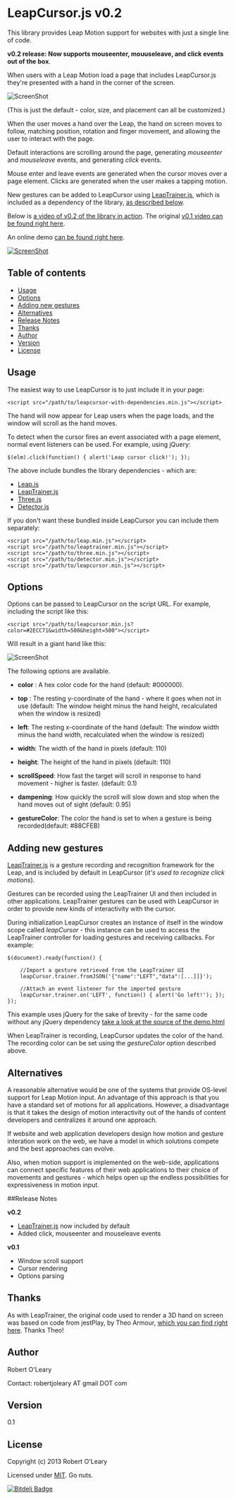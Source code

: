 # LeapCursor.js v0.2

This library provides Leap Motion support for websites with just a single line of code.  

**v0.2 release: Now supports mouseenter, mouuseleave, and click events out of the box**.  


When users with a Leap Motion load a page that includes LeapCursor.js they're presented with a hand in the corner of the screen.  

![ScreenShot](./resources/hand.png)

(This is just the default - color, size, and placement can all be customized.)

When the user moves a hand over the Leap, the hand on screen moves to follow, matching position, rotation and finger movement, and allowing the user to interact with the page.  

Default interactions are scrolling around the page, generating *mouseenter* and *mouseleave* events, and generating *click* events. 

Mouse enter and leave events are generated when the cursor moves over a page element. Clicks are generated when the user makes a tapping motion.

New gestures can be added to LeapCursor using [LeapTrainer.js](https://github.com/roboleary/LeapTrainer.js), which is included as a dependency of the library, [as described below](#leaptrainer-integration).

Below is [a video of v0.2 of the library in action](http://youtu.be/urjzNBUYC8Q).  The original [v0.1 video can be found right here](http://youtu.be/trZy-A8Y1-k). 

An online demo [can be found right here](https://rawgithub.com/roboleary/LeapCursor.js/master/demo.html).

[![ScreenShot](./resources/video-splash.png)](http://youtu.be/urjzNBUYC8Q)

## Table of contents

* [Usage](#usage)
* [Options](#options)
* [Adding new gestures](#adding-new-gestures)
* [Alternatives](#alternatives)
* [Release Notes](#release-notes)
* [Thanks](#thanks)
* [Author](#author)
* [Version](#version)
* [License](#license)


## Usage

The easiest way to use LeapCursor is to just include it in your page:

	<script src="/path/to/leapcursor-with-dependencies.min.js"></script>

The hand will now appear for Leap users when the page loads, and the window will scroll as the hand moves.

To detect when the cursor fires an event associated with a page element, normal event listeners can be used.  For example, using jQuery:

	$(elm).click(function() { alert('Leap cursor click!'); });


The above include bundles the library dependencies - which are:

* [Leap.js](http://js.leapmotion.com/)
* [LeapTrainer.js](https://github.com/roboleary/LeapTrainer.js)
* [Three.js](http://threejs.org/)
* [Detector.js](https://github.com/mrdoob/three.js/blob/master/examples/js/Detector.js)

If you don't want these bundled inside LeapCursor you can include them separately:

	<script src="/path/to/leap.min.js"></script>
	<script src="/path/to/leaptrainer.min.js"></script>
	<script src="/path/to/three.min.js"></script>
	<script src="/path/to/detector.min.js"></script>
	<script src="/path/to/leapcursor.min.js"></script>


## Options

Options can be passed to LeapCursor on the script URL.  For example, including the script like this:

	<script src="/path/to/leapcursor.min.js?color=#2ECC71&width=500&height=500"></script>

Will result in a giant hand like this:

![ScreenShot](./resources/options-hand.png)


The following options are available. 


* **color** : A hex color code for the hand (default: #000000).

* **top** : The resting y-coordinate of the hand - where it goes when not in use  (default: The window height minus the hand height, recalculated when the window is resized) 

* **left**: The resting x-coordinate of the hand (default: The window width minus the hand width, recalculated when the window is resized)

* **width**: The width of the hand in pixels (default: 110)

* **height**: The height of the hand in pixels (default: 110)

* **scrollSpeed**: How fast the target will scroll in response to hand movement - higher is faster. (default: 0.1)
 
* **dampening**: How quickly the scroll will slow down and stop when the hand moves out of sight (default: 0.95)

* **gestureColor**: The color the hand is set to when a gesture is being recorded(default: #88CFEB)



## Adding new gestures

[LeapTrainer.js](https://github.com/roboleary/LeapTrainer.js) is a  gesture recording and recognition framework for the Leap, and is included by default in LeapCursor (*it's used to recognize click motions*).  

Gestures can be recorded using the LeapTrainer UI and then included in other applications.  LeapTrainer gestures can be used with LeapCursor in order to provide new kinds of interactivity with the cursor.

During initialization LeapCursor creates an instance of itself in the window scope called *leapCursor* - this instance can be used to access the LeapTrainer controller for loading gestures and receiving callbacks.  For example:

	$(document).ready(function() {

        //Import a gesture retrieved from the LeapTrainer UI
		leapCursor.trainer.fromJSON('{"name":"LEFT","data":[...]]}');

        //Attach an event listener for the imported gesture
		leapCursor.trainer.on('LEFT', function() { alert('Go left!'); });
	});

This example uses jQuery for the sake of brevity - for the same code without any jQuery dependency [take a look at the source of the demo.html](https://raw.github.com/roboleary/LeapCursor.js/master/demo.html)

When LeapTrainer is recording, LeapCursor updates the color of the hand.  The recording color can be set using the *gestureColor* option described above.

## Alternatives

A reasonable alternative would be one of the systems that provide OS-level support for Leap Motion input. An advantage  of this approach is that you have a standard set of motions for all applications.  However, a disadvantage is that it takes the design of motion interactivity out of the hands of content developers and centralizes it around one approach.

If website and web application developers design how motion and gesture interation work on the web, we have a model in which solutions compete and the best approaches can evolve. 

Also, when motion support is implemented on the web-side, applications can connect specific features of their web applications to their choice of movements and gestures - which helps open up the endless possibilities for expressiveness in motion input.

##Release Notes

**v0.2**

* [LeapTrainer.js](https://github.com/roboleary/LeapTrainer.js) now included by default
* Added click, mouseenter and mouseleave events

**v0.1**

* Window scroll support
* Cursor rendering
* Options parsing

## Thanks

As with LeapTrainer, the original code used to render a 3D hand on screen was based on code from jestPlay, by Theo Armour, [which you can find right here](http://jaanga.github.io/gestification/).  Thanks Theo!

## Author

Robert O'Leary

Contact: robertjoleary AT gmail DOT com

## Version

0.1

## License

Copyright (c) 2013 Robert O'Leary

Licensed under [MIT](http://www.opensource.org/licenses/mit-license.php). Go nuts.

[![Bitdeli Badge](https://d2weczhvl823v0.cloudfront.net/roboleary/leapcursor.js/trend.png)](https://bitdeli.com/free "Bitdeli Badge")